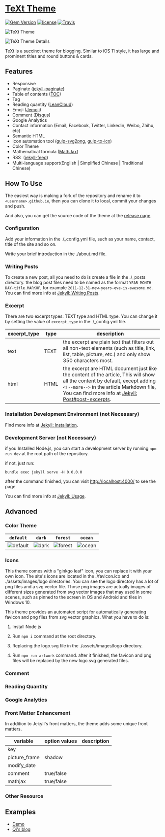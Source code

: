 # [TeXt Theme](https://github.com/kitian616/jekyll-TeXt-theme)

[![Gem Version](https://img.shields.io/gem/v/jekyll-text-theme.svg)](https://github.com/kitian616/jekyll-TeXt-theme/releases)
[![license](https://img.shields.io/github/license/kitian616/jekyll-TeXt-theme.svg)](https://github.com/kitian616/jekyll-TeXt-theme/blob/master/LICENSE)
[![Travis](https://img.shields.io/travis/kitian616/jekyll-TeXt-theme.svg)](https://travis-ci.org/kitian616/jekyll-TeXt-theme)

![TeXt Theme](https://raw.githubusercontent.com/kitian616/jekyll-TeXt-theme/master/screenshots/TeXt-home.png)

![TeXt Theme Details](https://raw.githubusercontent.com/kitian616/jekyll-TeXt-theme/master/screenshots/TeXt-details.png)

TeXt is a succinct theme for blogging. Similar to iOS 11 style, it has large and prominent titles and round buttons & cards.

## Features

- Responsive
- Paginate ([jekyll-paginate](https://github.com/jekyll/jekyll-paginate))
- Table of contents ([TOC](http://projects.jga.me/toc/))
- Tag
- Reading quantity ([LeanCloud](https://leancloud.cn/))
- Emoji ([Jemoji](https://github.com/jekyll/jemoji))
- Comment ([Disqus](https://disqus.com/))
- Google Analytics
- Contact information (Email, Facebook, Twitter, Linkedin, Weibo, Zhihu, etc)
- Semantic HTML
- Icon automation tool ([gulp-svg2png](https://www.npmjs.com/package/gulp-svg2png), [gulp-to-ico](https://www.npmjs.com/package/gulp-to-ico))
- Color Theme
- Mathematical formula ([MathJax](https://www.mathjax.org/))
- RSS（[jekyll-feed](https://github.com/jekyll/jekyll-feed))
- Multi-language support(English | Simplified Chinese | Traditional Chinese)

## How To Use

The easiest way is making a fork of the repository and rename it to `<username>.github.io`, then you can clone it to local, commit your changes and push.

And also, you can get the source code of the theme at the [release page](https://github.com/kitian616/jekyll-TeXt-theme/releases).

### Configuration

Add your information in the ./_config.yml file, such as your name, contact, title of the site and so on.

Write your brief introduction in the ./about.md file.

### Writing Posts

To create a new post, all you need to do is create a file in the ./_posts directory. the blog post files need to be named as the format `YEAR-MONTH-DAY-title.MARKUP`, for example `2011-12-31-new-years-eve-is-awesome.md`. You can find more info at [Jekyll: Writing Posts](https://jekyllrb.com/docs/posts/).

### Excerpt

There are two excerpt types: TEXT type and HTML type. You can change it by setting the value of `excerpt_type` in the ./\_config.yml file.

| excerpt_type | type | description |
| --- | --- | --- |
| text | TEXT | the excerpt are plain text that filters out all non-text elements (such as title, link, list, table, picture, etc.) and only show 350 characters most. |
| html | HTML | the excerpt are HTML document just like the content of the article, This will show all the content by default, except adding `<!--more-->` in the article Markdown file, You can find more info at [Jekyll: Post#post-excerpts](https://jekyllrb.com/docs/posts/#post-excerpts).  |

### Installation Development Environment (not Necessary)

Find more info at [Jekyll: Installation](https://jekyllrb.com/docs/installation/).

### Development Server (not Necessary)

if you Installed Node.js, you can start a development server by running `npm run dev` at the root path of the repository.

if not, just run:

```console
bundle exec jekyll serve -H 0.0.0.0
```
after the command finished, you can visit [http://localhost:4000/](http://localhost:4000/) to see the page.

You can find more info at [Jekyll: Usage](https://jekyllrb.com/docs/usage/).

## Advanced

### Color Theme

| `default` | `dark` | `forest` | `ocean` |
| --- |  --- | --- | --- |
| ![default](https://raw.githubusercontent.com/kitian616/jekyll-TeXt-theme/master/screenshots/colors_default.jpg) | ![dark](https://raw.githubusercontent.com/kitian616/jekyll-TeXt-theme/master/screenshots/colors_dark.jpg) | ![forest](https://raw.githubusercontent.com/kitian616/jekyll-TeXt-theme/master/screenshots/colors_forest.jpg) | ![ocean](https://raw.githubusercontent.com/kitian616/jekyll-TeXt-theme/master/screenshots/colors_ocean.jpg) |

### Icons

This theme comes with a "ginkgo leaf" icon, you can replace it with your own icon. The site's icons are located in the ./favicon.ico and ./assets/images/logo directories. You can see the logo directory has a lot of png files and a svg vector file. Those png images are actually images of different sizes generated from svg vector images that may used in some scenes, such as pinned to the screen in OS and Android and tiles in Windows 10.

This theme provides an automated script for automatically generating favicon and png files from svg vector graphics. What you have to do is:

1. Install Node.js

2. Run `npm i` command at the root directory.

3. Replacing the logo.svg file in the ./assets/images/logo directory.

4. Run `npm run artwork` command. after it finished, the favicon and png files will be replaced by the new logo.svg generated files.

### Comment

### Reading Quantity

### Google Analytics

### Front Matter Enhancement

In addition to Jekyll's front matters, the theme adds some unique front matters.

| variable      | option values | description |
| ---           | ---           | ---         |
| key           | | |
| picture_frame | shadow        | |
| modify_date   | | |
| comment       | true/false    | |
| mathjax       | true/false    | |

### Other Resource

## Examples

- [Demo](https://tianqi.name/jekyll-TeXt-theme/)
- [Qi's blog](https://tianqi.name/blog/)